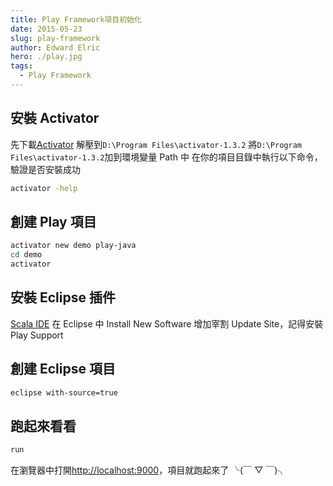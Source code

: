 ```yaml
---
title: Play Framework項目初始化
date: 2015-05-23
slug: play-framework
author: Edward Elric
hero: ./play.jpg
tags:
  - Play Framework
---
```


## 安裝 Activator

先下載[Activator](http://www.typesafe.com/community/core-tools/activator-and-sbt)
解壓到`D:\Program Files\activator-1.3.2`
將`D:\Program Files\activator-1.3.2`加到環境變量 Path 中
在你的項目目錄中執行以下命令，驗證是否安裝成功

```bash
activator -help
```

## 創建 Play 項目

```bash
activator new demo play-java
cd demo
activator
```

## 安裝 Eclipse 插件

[Scala IDE](http://scala-ide.org/download/current.html)
在 Eclipse 中 Install New Software 增加宰割 Update Site，記得安裝 Play Support

## 創建 Eclipse 項目

```bash
eclipse with-source=true
```

## 跑起來看看

```bash
run
```

在瀏覽器中打開[http://localhost:9000](http://localhost:9000)，項目就跑起來了 ╰(￣ ▽ ￣)╮
